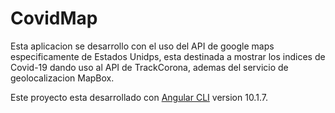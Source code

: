 # CovidMap

Esta aplicacion se desarrollo con el uso del API de google maps especificamente de Estados Unidps, esta destinada a mostrar los indices de Covid-19 dando uso al API de TrackCorona, ademas del servicio de geolocalizacion MapBox.

Este proyecto esta desarrollado con [Angular CLI](https://github.com/angular/angular-cli) version 10.1.7.



